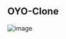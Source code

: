  ## OYO-Clone

 ![image](https://github.com/itsAniketChavan/OYO-Clone/assets/115894292/9defbec6-a47c-4dcf-b132-c74f35252579)
